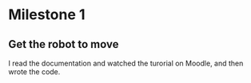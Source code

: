 # Milestone 1
## Get the robot to move

I read the documentation and watched the turorial on Moodle, and then wrote the code.
